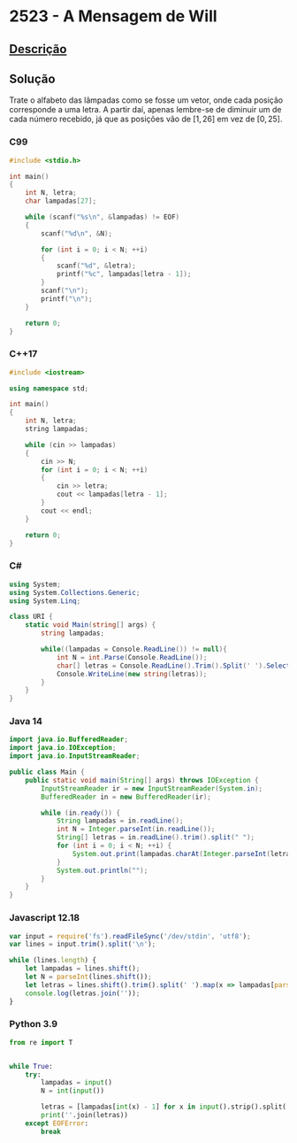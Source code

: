 # 2523 - A Mensagem de Will

## [Descrição](https://www.beecrowd.com.br/judge/pt/problems/view/2523)

## Solução

Trate o alfabeto das lâmpadas como se fosse um vetor, onde cada posição corresponde a uma letra. A partir daí, apenas lembre-se de diminuir um de cada número recebido, já que as posições vão de $[1, 26]$ em vez de $[0, 25]$.

### C99

```c
#include <stdio.h>

int main()
{
    int N, letra;
    char lampadas[27];

    while (scanf("%s\n", &lampadas) != EOF)
    {
        scanf("%d\n", &N);

        for (int i = 0; i < N; ++i)
        {
            scanf("%d", &letra);
            printf("%c", lampadas[letra - 1]);
        }
        scanf("\n");
        printf("\n");
    }

    return 0;
}
```

### C++17

```cpp
#include <iostream>

using namespace std;

int main()
{
    int N, letra;
    string lampadas;

    while (cin >> lampadas)
    {
        cin >> N;
        for (int i = 0; i < N; ++i)
        {
            cin >> letra;
            cout << lampadas[letra - 1];
        }
        cout << endl;
    }

    return 0;
}
```

### C#

```cs
using System;
using System.Collections.Generic;
using System.Linq;

class URI {
    static void Main(string[] args) {
        string lampadas;

        while((lampadas = Console.ReadLine()) != null){
            int N = int.Parse(Console.ReadLine());
            char[] letras = Console.ReadLine().Trim().Split(' ').Select(x => lampadas[int.Parse(x) - 1]).ToArray();
            Console.WriteLine(new string(letras));
        }
    }
}
```

### Java 14

```java
import java.io.BufferedReader;
import java.io.IOException;
import java.io.InputStreamReader;

public class Main {
    public static void main(String[] args) throws IOException {
        InputStreamReader ir = new InputStreamReader(System.in);
        BufferedReader in = new BufferedReader(ir);

        while (in.ready()) {
            String lampadas = in.readLine();
            int N = Integer.parseInt(in.readLine());
            String[] letras = in.readLine().trim().split(" ");
            for (int i = 0; i < N; ++i) {
                System.out.print(lampadas.charAt(Integer.parseInt(letras[i]) - 1));
            }
            System.out.println("");
        }
    }
}
```

### Javascript 12.18

```js
var input = require('fs').readFileSync('/dev/stdin', 'utf8');
var lines = input.trim().split('\n');

while (lines.length) {
    let lampadas = lines.shift();
    let N = parseInt(lines.shift());
    let letras = lines.shift().trim().split(' ').map(x => lampadas[parseInt(x) - 1]);
    console.log(letras.join(''));
}
```

### Python 3.9

```py
from re import T


while True:
    try:
        lampadas = input()
        N = int(input())

        letras = [lampadas[int(x) - 1] for x in input().strip().split(' ')]
        print(''.join(letras))
    except EOFError:
        break
```